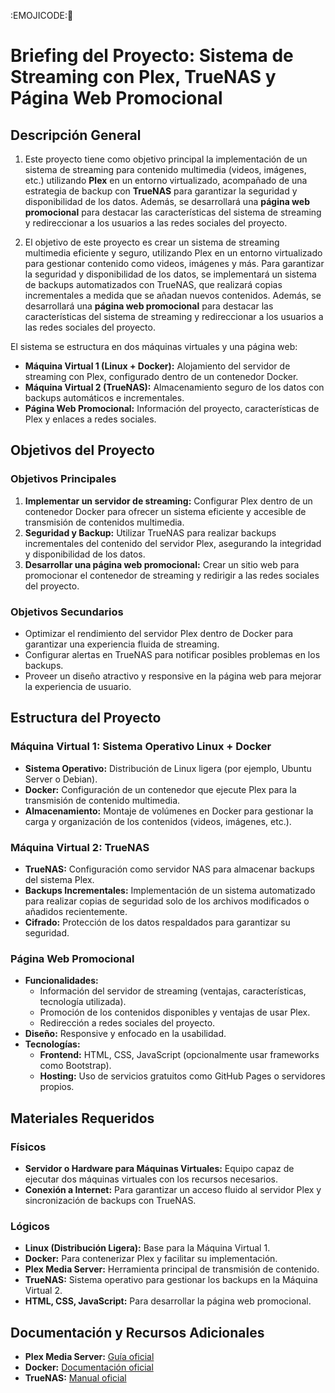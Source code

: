 :EMOJICODE::poop:
# Briefing del Proyecto: Sistema de Streaming con Plex, TrueNAS y Página Web Promocional

## Descripción General

1. Este proyecto tiene como objetivo principal la implementación de un sistema de streaming para contenido multimedia (videos, imágenes, etc.) utilizando **Plex** en un entorno virtualizado, acompañado de una estrategia de backup con **TrueNAS** para garantizar la seguridad y disponibilidad de los datos. Además, se desarrollará una **página web promocional** para destacar las características del sistema de streaming y redireccionar a los usuarios a las redes sociales del proyecto.

2. El objetivo de este proyecto es crear un sistema de streaming multimedia eficiente y seguro, utilizando Plex en un entorno virtualizado para gestionar contenido como videos, imágenes y más. Para garantizar la seguridad y disponibilidad de los datos, se implementará un sistema de backups automatizados con TrueNAS, que realizará copias incrementales a medida que se añadan nuevos contenidos. Además, se desarrollará una **página web promocional** para destacar las características del sistema de streaming y redireccionar a los usuarios a las redes sociales del proyecto.

El sistema se estructura en dos máquinas virtuales y una página web:

- **Máquina Virtual 1 (Linux + Docker):** Alojamiento del servidor de streaming con Plex, configurado dentro de un contenedor Docker.
- **Máquina Virtual 2 (TrueNAS):** Almacenamiento seguro de los datos con backups automáticos e incrementales.
- **Página Web Promocional:** Información del proyecto, características de Plex y enlaces a redes sociales.

## Objetivos del Proyecto

### Objetivos Principales

1. **Implementar un servidor de streaming:** Configurar Plex dentro de un contenedor Docker para ofrecer un sistema eficiente y accesible de transmisión de contenidos multimedia.
2. **Seguridad y Backup:** Utilizar TrueNAS para realizar backups incrementales del contenido del servidor Plex, asegurando la integridad y disponibilidad de los datos.
3. **Desarrollar una página web promocional:** Crear un sitio web para promocionar el contenedor de streaming y redirigir a las redes sociales del proyecto.

### Objetivos Secundarios

- Optimizar el rendimiento del servidor Plex dentro de Docker para garantizar una experiencia fluida de streaming.
- Configurar alertas en TrueNAS para notificar posibles problemas en los backups.
- Proveer un diseño atractivo y responsive en la página web para mejorar la experiencia de usuario.

## Estructura del Proyecto

### Máquina Virtual 1: Sistema Operativo Linux + Docker

- **Sistema Operativo:** Distribución de Linux ligera (por ejemplo, Ubuntu Server o Debian).
- **Docker:** Configuración de un contenedor que ejecute Plex para la transmisión de contenido multimedia.
- **Almacenamiento:** Montaje de volúmenes en Docker para gestionar la carga y organización de los contenidos (videos, imágenes, etc.).

### Máquina Virtual 2: TrueNAS

- **TrueNAS:** Configuración como servidor NAS para almacenar backups del sistema Plex.
- **Backups Incrementales:** Implementación de un sistema automatizado para realizar copias de seguridad solo de los archivos modificados o añadidos recientemente.
- **Cifrado:** Protección de los datos respaldados para garantizar su seguridad.

### Página Web Promocional

- **Funcionalidades:**
  - Información del servidor de streaming (ventajas, características, tecnología utilizada).
  - Promoción de los contenidos disponibles y ventajas de usar Plex.
  - Redirección a redes sociales del proyecto.
- **Diseño:** Responsive y enfocado en la usabilidad.
- **Tecnologías:**
  - **Frontend:** HTML, CSS, JavaScript (opcionalmente usar frameworks como Bootstrap).
  - **Hosting:** Uso de servicios gratuitos como GitHub Pages o servidores propios.

## Materiales Requeridos

### Físicos

- **Servidor o Hardware para Máquinas Virtuales:** Equipo capaz de ejecutar dos máquinas virtuales con los recursos necesarios.
- **Conexión a Internet:** Para garantizar un acceso fluido al servidor Plex y sincronización de backups con TrueNAS.

### Lógicos

- **Linux (Distribución Ligera):** Base para la Máquina Virtual 1.
- **Docker:** Para contenerizar Plex y facilitar su implementación.
- **Plex Media Server:** Herramienta principal de transmisión de contenido.
- **TrueNAS:** Sistema operativo para gestionar los backups en la Máquina Virtual 2.
- **HTML, CSS, JavaScript:** Para desarrollar la página web promocional.

## Documentación y Recursos Adicionales

- **Plex Media Server:** [Guía oficial](https://www.plex.tv/)
- **Docker:** [Documentación oficial](https://docs.docker.com/)
- **TrueNAS:** [Manual oficial](https://www.truenas.com/docs/)
